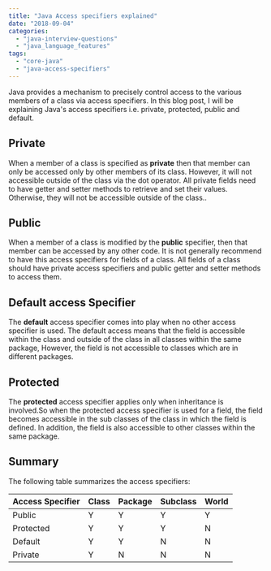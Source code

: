 ```yaml
---
title: "Java Access specifiers explained"
date: "2018-09-04"
categories: 
  - "java-interview-questions"
  - "java_language_features"
tags: 
  - "core-java"
  - "java-access-specifiers"
---
```


Java provides a mechanism to precisely control access to the various members of a class via access specifiers. In this blog post, I will be explaining Java's access specifiers i.e. private, protected, public and default.

## Private

When a member of a class is specified as **private** then that member can only be accessed only by other members of its class. However, it will not accessible outside of the class via the dot operator. All private fields need to have getter and setter methods to retrieve and set their values. Otherwise, they will not be accessible outside of the class..

## Public

When a member of a class is modified by the **public** specifier, then that member can be accessed by any other code. It is not generally recommend to have this access specifiers for fields of a class. All fields of a class should have private access specifiers and public getter and setter methods to access them.

## Default access Specifier

The **default** access specifier comes into play when no other access specifier is used. The default access means that the field is accessible within the class and outside of the class in all classes within the same package, However, the field is not accessible to classes which are in different packages.

## Protected

The **protected** access specifier applies only when inheritance is involved.So when the protected access specifier is used for a field, the field becomes accessible in the sub classes of the class in which the field is defined. In addition, the field is also accessible to other classes within the same package.

## Summary

The following table summarizes the access specifiers:

| Access Specifier |Class|Package|Subclass|World|
|--|--|--|--|--|
| Public |  Y|Y|Y|Y|
| Protected|  Y|Y|Y|N|
| Default|  Y|Y|N|N|
| Private|  Y|N|N|N|
